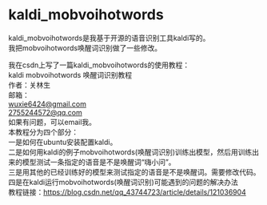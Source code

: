 # kaldi_mobvoihotwords
kaldi_mobvoihotwords是我基于开源的语音识别工具kaldi写的。  
我把mobvoihotwords唤醒词识别做了一些修改。    
  
我在csdn上写了一篇kaldi_mobvoihotwords的使用教程：      
kaldi mobvoihotwords 唤醒词识别教程  
作者：关林生    
邮箱：  
wuxie6424@gmail.com      
2755244572@qq.com    
如果有问题，可以email我。   
本教程分为四个部分：  
一是如何在ubuntu安装配置kaldi。  
二是如何用kaldi的例子mobvoihotwords(唤醒词识别)训练出模型，然后用训练出来的模型测试一条指定的语音是不是唤醒词“嗨小问”。  
三是用其他的已经训练好的模型来测试指定的语音是不是唤醒词。需要修改代码。  
四是在kaldi运行mobvoihotwords(唤醒词识别)可能遇到的问题的解决办法  
教程链接：https://blog.csdn.net/qq_43744723/article/details/121036904  
